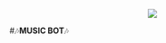 <p  align="center">
  <img src="https://telegra.ph/file/a183ccca13622e53c2c10.jpg">
</p>

#🎶**MUSIC BOT**🎶

